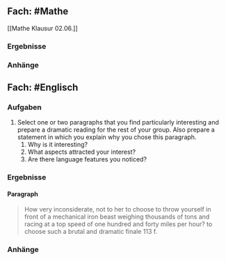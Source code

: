 ## Fach: #Mathe 

[[Mathe Klausur 02.06.]]

### Ergebnisse

### Anhänge

## Fach: #Englisch 

### Aufgaben

1. Select one or two paragraphs that you find particularly interesting and prepare a dramatic reading for the rest of your group. Also prepare a statement in which you explain why you chose this paragraph.
	1. Why is it interesting?
	2. What aspects attracted your interest?
	3. Are there language features you noticed?

### Ergebnisse

#### Paragraph
> How very inconsiderate, not to her to choose to throw yourself in front of a mechanical iron beast weighing thousands of tons and racing at a top speed of one hundred and forty miles per hour? to choose such a brutal and dramatic finale
> 113 f. 


### Anhänge